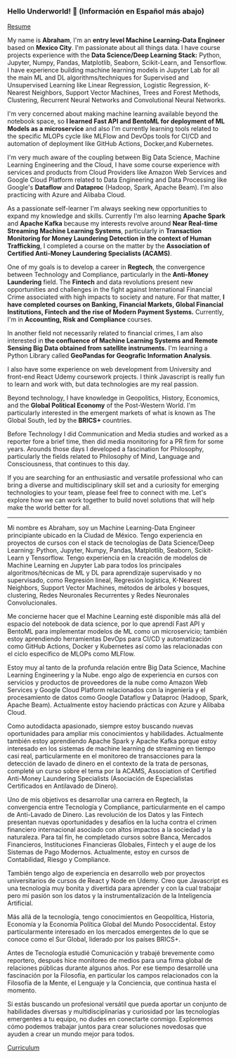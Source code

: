 ### Hello Underworld! 👋 (Información en Español más abajo)


[Resume](https://github.com/jabrahamdev/cv/blob/main/J_Abraham_Flores_Resume_April23.pdf)

My name is **Abraham**, I'm an **entry level Machine Learning-Data Engineer** based on **Mexico City**. I'm passionate about all things data. I have course projects experience with the **Data Science/Deep Learning Stack:** Python, Jupyter, Numpy, Pandas, Matplotlib, Seaborn, Scikit-Learn, and Tensorflow. I have experience building machine learning models in Jupyter Lab for all the main ML and DL algorithms/techniques  for Supervised and Unsupervised Learning like Linear Regression, Logistic Regression, K-Nearest Neighbors, Support Vector Machines, Trees and Forest Methods, Clustering, Recurrent Neural Networks and Convolutional Neural Networks.

I'm very concerned about making machine learning available beyond the notebook space, so **I learned Fast API and BentoML for deployment of ML Models as a microservice** and also I'm currently learning tools related to the specific MLOPs cycle like MLFlow and DevOps tools for CI/CD and automation of deployment like GitHub Actions, Docker,and Kubernetes. 

I'm very much aware of the coupling between Big Data Science, Machine Learning Engineering and the Cloud, I have some course experience with services and products from Cloud Providers like Amazon Web Services and Google Cloud Platform related to Data Engineering and Data Processing like Google's **Dataflow** and  **Dataproc** (Hadoop, Spark, Apache Beam). I'm also practicing with Azure and Alibaba Cloud.

As a passionate self-learner I'm always seeking new opportunities to expand my knowledge and skills. Currently I'm also learning **Apache Spark** and **Apache Kafka** because my interests revolve around  **Near Real-time Streaming Machine Learning Systems**, particularly in **Transaction Monitoring for Money Laundering Detection in the context of Human Trafficking**, I completed a course on the matter by the **Association of Certified Anti-Money Laundering Specialists (ACAMS)**. 

One of my goals is to develop a career in **Regtech**, the convergence between Technology and Compliance, particularly in the **Anti-Money Laundering** field. The **Fintech** and data revolutions present new opportunities and challenges in the fight against International Financial Crime associated with high impacts to society and nature. For that matter, **I have completed courses on Banking, Financial Markets, Global Financial Institutions, Fintech and the rise of Modern Payment Systems.** Currently, I'm in **Accounting, Risk and Compliance** courses.

In another field not necessarily related to financial crimes, I am also interested in **the confluence of Machine Learning Systems and Remote Sensing Big Data obtained from satellite instruments.** I'm learning a Python Library called **GeoPandas for Geografic Information Analysis**.

I also have some experience on web development from University and  front-end React Udemy coursework projects. I think Javascript is really fun to learn and work with, but data technologies are my real passion.

Beyond technology, I have knowledge in Geopolitics, History, Economics, and the **Global Political Economy** of the Post-Western World. I'm particularly interested in the emergent markets of what is known as The Global South, led by the **BRICS+** countries.

Before Technology I did Communication and Media studies and worked as a reporter fore a brief time, then did media monitoring for a PR firm for some years. Arounds those days I developed a fascination for Philosophy, particularly the fields related to Philosophy of Mind, Language and Consciousness, that continues to this day.

If you are searching for an enthusiastic and versatile professional who can bring a diverse and multidisciplinary skill set and a curiosity for emerging technologies to your team, please feel free to connect with me. Let's explore how we can work together to build novel solutions that will help make the world better for all.



____


Mi nombre es Abraham, soy un Machine Learning-Data Engineer principiante ubicado en la Ciudad de México. Tengo experiencia en proyectos de cursos con el stack de tecnologías de Data Science/Deep Learning: Python, Jupyter, Numpy, Pandas, Matplotlib, Seaborn, Scikit-Learn y Tensorflow. Tengo experiencia en la creación de modelos de Machine Learning en Jupyter Lab para todos los principales algoritmos/técnicas de ML y DL para aprendizaje supervisado y no supervisado, como Regresión lineal, Regresión logística, K-Nearest Neighbors, Support Vector Machines, métodos de árboles y bosques, clustering, Redes Neuronales Recurrentes y Redes Neuronales Convolucionales.

Me concierne hacer que el Machine Learning esté disponible más allá del espacio del notebook de data science, por lo que aprendí Fast API y BentoML para implementar modelos de  ML como un microservicio; también estoy aprendiendo herramientas DevOps para CI/CD y automatización como GitHub Actions, Docker y Kubernetes así como las relacionadas con el ciclo específico de MLOPs como MLFlow.

Estoy muy al tanto de la profunda relación entre Big Data Science, Machine Learning Engineering y la Nube. engo algo de experiencia en cursos con servicios y productos de proveedores de la nube como Amazon Web Services y Google Cloud Platform relacionados con la ingeniería y el procesamiento de datos como Google Dataflow y Dataproc (Hadoop, Spark, Apache Beam). Actualmente estoy haciendo prácticas con Azure y Alibaba Cloud.

Como autodidacta apasionado, siempre estoy buscando nuevas oportunidades para ampliar mis conocimientos y habilidades. Actualmente también estoy aprendiendo Apache Spark y Apache Kafka porque estoy interesado en los sistemas de machine learning de streaming en tiempo casi real, particularmente en el monitoreo de transacciones para la detección de lavado de dinero en el contexto de la trata de personas, completé un curso sobre el tema por la ACAMS, Association of Certified Anti-Money Laundering Specialists (Asociación de Especialistas Certificados en Antilavado de Dinero).

Uno de mis objetivos es desarrollar una carrera en Regtech, la convergencia entre Tecnología y Compliance, particularmente en el campo de Anti-Lavado de Dinero. Las revolución de los Datos y las Fintech presentan nuevas oportunidades y desafíos en la lucha contra el crimen financiero internacional asociado con altos impactos a la sociedad y la naturaleza. Para tal fin, he completado cursos sobre Banca, Mercados Financieros, Instituciones Financieras Globales, Fintech y el auge de los Sistemas de Pago Modernos. Actualmente, estoy en cursos de Contabilidad, Riesgo y Compliance.

También tengo algo de experiencia en desarrollo web por proyectos universitarios de cursos de React y Node en Udemy. Creo que Javascript es una tecnología muy bonita y divertida para aprender y con la cual trabajar pero mi pasión son los datos y  la instrumentalización de la Inteligencia Artificial.

Más allá de la tecnología, tengo conocimientos en Geopolítica, Historia, Economía y la Economía Política Global del Mundo Posoccidental. Estoy particularmente interesado en los mercados emergentes de lo que se conoce como el Sur Global, liderado por los países BRICS+.

Antes de Tecnología estudié Comunicación y trabajé brevemente como reportero, después hice monitoreo de medios para una firma global de relaciones públicas durante algunos años. Por ese tiempo desarrollé una fascinación por la Filosofía, en particular los campos relacionados con la Filosofía de la Mente, el Lenguaje y la Conciencia, que continua hasta el momento.

Si estás buscando un profesional  versátil que pueda aportar un conjunto de habilidades diversas y multidisciplinarias y curiosidad por las tecnologías emergentes a tu equipo, no dudes en conectarte conmigo. Exploremos cómo podemos trabajar juntos para crear soluciones novedosas que ayuden a crear un mundo mejor para todos.

[Curriculum](https://github.com/jabrahamdev/cv/blob/main/J_Abraham_Flores_CV_Abril23.pdf)
